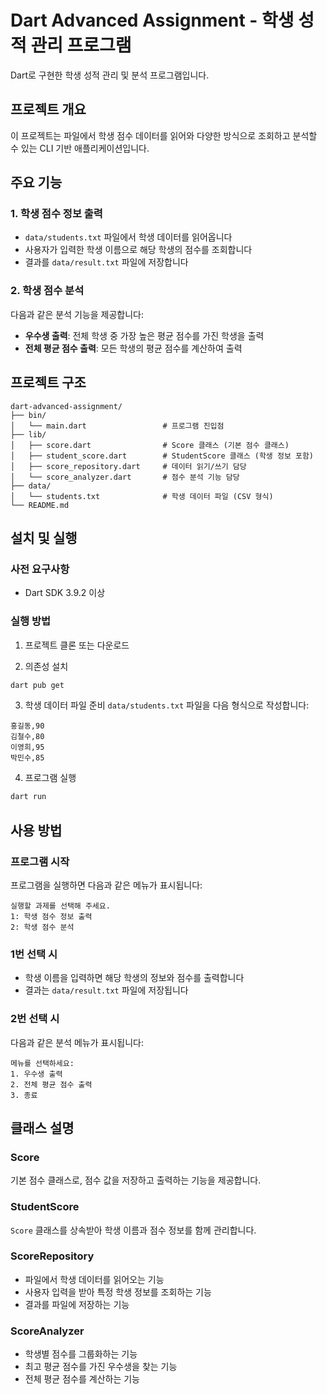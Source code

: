 # Dart Advanced Assignment - 학생 성적 관리 프로그램

Dart로 구현한 학생 성적 관리 및 분석 프로그램입니다.

## 프로젝트 개요

이 프로젝트는 파일에서 학생 점수 데이터를 읽어와 다양한 방식으로 조회하고 분석할 수 있는 CLI 기반 애플리케이션입니다.

## 주요 기능

### 1. 학생 점수 정보 출력
- `data/students.txt` 파일에서 학생 데이터를 읽어옵니다
- 사용자가 입력한 학생 이름으로 해당 학생의 점수를 조회합니다
- 결과를 `data/result.txt` 파일에 저장합니다

### 2. 학생 점수 분석
다음과 같은 분석 기능을 제공합니다:
- **우수생 출력**: 전체 학생 중 가장 높은 평균 점수를 가진 학생을 출력
- **전체 평균 점수 출력**: 모든 학생의 평균 점수를 계산하여 출력

## 프로젝트 구조

```
dart-advanced-assignment/
├── bin/
│   └── main.dart                 # 프로그램 진입점
├── lib/
│   ├── score.dart                # Score 클래스 (기본 점수 클래스)
│   ├── student_score.dart        # StudentScore 클래스 (학생 정보 포함)
│   ├── score_repository.dart     # 데이터 읽기/쓰기 담당
│   └── score_analyzer.dart       # 점수 분석 기능 담당
├── data/
│   └── students.txt              # 학생 데이터 파일 (CSV 형식)
└── README.md
```

## 설치 및 실행

### 사전 요구사항
- Dart SDK 3.9.2 이상

### 실행 방법

1. 프로젝트 클론 또는 다운로드

2. 의존성 설치
```bash
dart pub get
```

3. 학생 데이터 파일 준비
`data/students.txt` 파일을 다음 형식으로 작성합니다:
```
홍길동,90
김철수,80
이영희,95
박민수,85
```

4. 프로그램 실행
```bash
dart run
```

## 사용 방법

### 프로그램 시작
프로그램을 실행하면 다음과 같은 메뉴가 표시됩니다:
```
실행할 과제를 선택해 주세요.
1: 학생 점수 정보 출력
2: 학생 점수 분석
```

### 1번 선택 시
- 학생 이름을 입력하면 해당 학생의 정보와 점수를 출력합니다
- 결과는 `data/result.txt` 파일에 저장됩니다

### 2번 선택 시
다음과 같은 분석 메뉴가 표시됩니다:
```
메뉴를 선택하세요:
1. 우수생 출력
2. 전체 평균 점수 출력
3. 종료
```

## 클래스 설명

### Score
기본 점수 클래스로, 점수 값을 저장하고 출력하는 기능을 제공합니다.

### StudentScore
`Score` 클래스를 상속받아 학생 이름과 점수 정보를 함께 관리합니다.

### ScoreRepository
- 파일에서 학생 데이터를 읽어오는 기능
- 사용자 입력을 받아 특정 학생 정보를 조회하는 기능
- 결과를 파일에 저장하는 기능

### ScoreAnalyzer
- 학생별 점수를 그룹화하는 기능
- 최고 평균 점수를 가진 우수생을 찾는 기능
- 전체 평균 점수를 계산하는 기능
